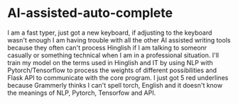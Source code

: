 # AI-assisted-auto-complete
I am a fast typer, just got a new keyboard, if adjusting to the keyboard wasn't enough I am having trouble with all the other AI assisted writing tools because they often can't process Hinglish if I am talking to someonr casually or something technical when I am in a professional situation. 
I'll train my model on the terms used in Hinglish and IT by using NLP with Pytorch/Tensorflow to process the weights of different possibilities and Flask API to communicate with the core program.
I just got 5 red underlines because Grammerly thinks I can't spell torch, English and it doesn't know the meanings of NLP, Pytorch, Tensorfow and API.
